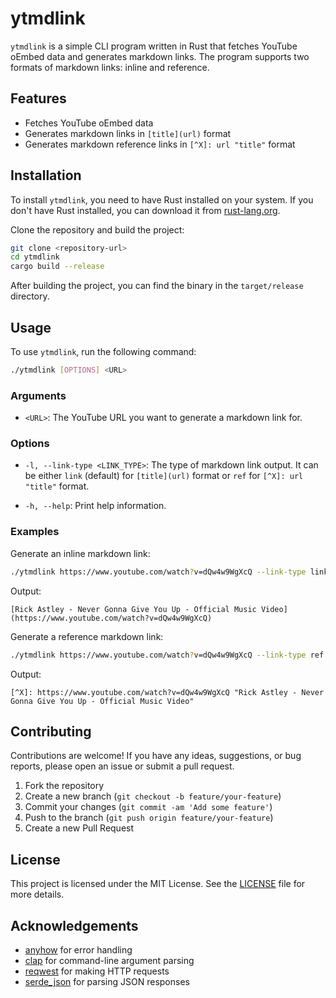 # ytmdlink

`ytmdlink` is a simple CLI program written in Rust that fetches YouTube oEmbed data and generates markdown links. The program supports two formats of markdown links: inline and reference.

## Features

- Fetches YouTube oEmbed data
- Generates markdown links in `[title](url)` format
- Generates markdown reference links in `[^X]: url "title"` format

## Installation

To install `ytmdlink`, you need to have Rust installed on your system. If you don't have Rust installed, you can download it from [rust-lang.org](https://www.rust-lang.org/).

Clone the repository and build the project:

```sh
git clone <repository-url>
cd ytmdlink
cargo build --release
```

After building the project, you can find the binary in the `target/release` directory.

## Usage

To use `ytmdlink`, run the following command:

```sh
./ytmdlink [OPTIONS] <URL>
```

### Arguments

- `<URL>`: The YouTube URL you want to generate a markdown link for.

### Options

- `-l, --link-type <LINK_TYPE>`: The type of markdown link output. It can be either `link` (default) for `[title](url)` format or `ref` for `[^X]: url "title"` format.

- `-h, --help`: Print help information.

### Examples

Generate an inline markdown link:

```sh
./ytmdlink https://www.youtube.com/watch?v=dQw4w9WgXcQ --link-type link
```

Output:

```
[Rick Astley - Never Gonna Give You Up - Official Music Video](https://www.youtube.com/watch?v=dQw4w9WgXcQ)
```

Generate a reference markdown link:

```sh
./ytmdlink https://www.youtube.com/watch?v=dQw4w9WgXcQ --link-type ref
```

Output:

```
[^X]: https://www.youtube.com/watch?v=dQw4w9WgXcQ "Rick Astley - Never Gonna Give You Up - Official Music Video"
```

## Contributing

Contributions are welcome! If you have any ideas, suggestions, or bug reports, please open an issue or submit a pull request.

1. Fork the repository
2. Create a new branch (`git checkout -b feature/your-feature`)
3. Commit your changes (`git commit -am 'Add some feature'`)
4. Push to the branch (`git push origin feature/your-feature`)
5. Create a new Pull Request

## License

This project is licensed under the MIT License. See the [LICENSE](LICENSE) file for more details.

## Acknowledgements

- [anyhow](https://github.com/dtolnay/anyhow) for error handling
- [clap](https://github.com/clap-rs/clap) for command-line argument parsing
- [reqwest](https://github.com/seanmonstar/reqwest) for making HTTP requests
- [serde_json](https://github.com/serde-rs/json) for parsing JSON responses
